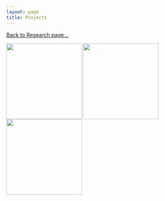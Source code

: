 ```yaml
---
layout: page
title: Projects
---
```


[Back to Research page...](research.md)

[<img align="left" width="200" src="files/deha.png">](https://www.lrgresearch.org/deha/)
[<img align="left" width="200" src="files/ultrathin.png">](https://www.lrgresearch.org/ultrathin/)
[<img align="left" width="200" src="files/sinongan.png">](sinongan.md)

